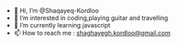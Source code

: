 - 👋 Hi, I’m @Shaqayeq-Kordloo
- 👀 I’m interested in coding,playing guitar and travelling
- 🌱 I’m currently learning javascript
- 📫 How to reach me : shaghayegh.kordloo@gmail.com

<!---
Shaqayeq-Kordloo/Shaqayeq-Kordloo is a ✨ special ✨ repository because its `README.md` (this file) appears on your GitHub profile.
You can click the Preview link to take a look at your changes.
--->
